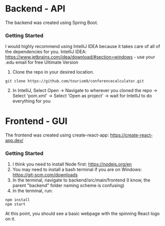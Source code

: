 # Backend - API
The backend was created using Spring Boot.

### Getting Started
I would highly recommend using IntelliJ IDEA because it takes care of all of the dependencies for you.
IntelliJ IDEA: https://www.jetbrains.com/idea/download/#section=windows - use your .edu email for free Ultimate Version

1. Clone the repo in your desired location.
```
git clone https://github.com/tourism9/conferencecalculator.git
```
2. In IntelliJ, Select Open -> Navigate to wherever you cloned the repo -> Select 'pom.xml' -> Select 'Open as project' -> wait for IntelliJ to do everything for you

# Frontend - GUI
The frontend was created using create-react-app: https://create-react-app.dev/

### Getting Started
1. I think you need to install Node first: https://nodejs.org/en
2. You may need to install a bash terminal if you are on Windows: https://git-scm.com/downloads
3. In the terminal, navigate to backend/src/main/frontend (I know, the parent "backend" folder naming scheme is confusing)
4. In the terminal, run:
```
npm install
npm start
```
At this point, you should see a basic webpage with the spinning React logo on it.
